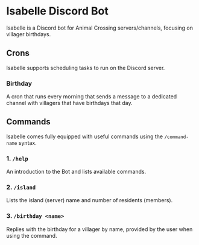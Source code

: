 # Isabelle Discord Bot

Isabelle is a Discord bot for Animal Crossing servers/channels, focusing on villager birthdays.

## Crons
Isabelle supports scheduling tasks to run on the Discord server.

### Birthday
A cron that runs every morning that sends a message to a dedicated channel with villagers that have birthdays that day.

## Commands
Isabelle comes fully equipped with useful commands using the `/command-name` syntax.

### 1. `/help`
An introduction to the Bot and lists available commands.

### 2. `/island`
Lists the island (server) name and number of residents (members).

### 3. `/birthday <name>`
Replies with the birthday for a villager by name, provided by the user when using the command.